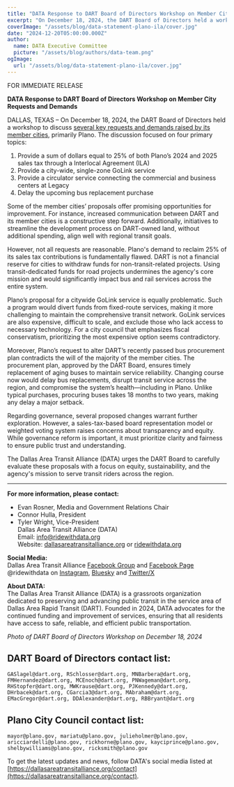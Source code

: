 ```yaml
---
title: "DATA Response to DART Board of Directors Workshop on Member City Requests and Demands"
excerpt: "On December 18, 2024, the DART Board of Directors held a workshop to discuss several key requests and demands raised by its member cities, primarily Plano. The discussion focused on four primary topics"
coverImage: "/assets/blog/data-statement-plano-ila/cover.jpg"
date: "2024-12-20T05:00:00.000Z"
author:
  name: DATA Executive Committee
  picture: "/assets/blog/authors/data-team.png"
ogImage:
  url: "/assets/blog/data-statement-plano-ila/cover.jpg"
---
```


FOR IMMEDIATE RELEASE

**DATA Response to DART Board of Directors Workshop on Member City Requests and Demands**  

DALLAS, TEXAS – On December 18, 2024, the DART Board of Directors held a workshop to discuss [several key requests and demands raised by its member cities](/assets/blog/data-statement-plano-ila/jbm-to-gary-slagel-dart-12-13-2024.pdf), primarily Plano. The discussion focused on four primary topics:

1. Provide a sum of dollars equal to 25% of both Plano’s 2024 and 2025 sales tax through a Interlocal Agreement (ILA)
2. Provide a city-wide, single-zone GoLink service
3. Provide a circulator service connecting the commercial and business centers at Legacy
4. Delay the upcoming bus replacement purchase

Some of the member cities’ proposals offer promising opportunities for improvement. For instance, increased communication between DART and its member cities is a constructive step forward. Additionally, initiatives to streamline the development process on DART-owned land, without additional spending, align well with regional transit goals.

However, not all requests are reasonable. Plano's demand to reclaim 25% of its sales tax contributions is fundamentally flawed. DART is not a financial reserve for cities to withdraw funds for non-transit-related projects. Using transit-dedicated funds for road projects undermines the agency's core mission and would significantly impact bus and rail services across the entire system.

Plano’s proposal for a citywide GoLink service is equally problematic. Such a program would divert funds from fixed-route services, making it more challenging to maintain the comprehensive transit network. GoLink services are also expensive, difficult to scale, and exclude those who lack access to necessary technology. For a city council that emphasizes fiscal conservatism, prioritizing the most expensive option seems contradictory.

Moreover, Plano’s request to alter DART’s recently passed bus procurement plan contradicts the will of the majority of the member cities. The procurement plan, approved by the DART Board, ensures timely replacement of aging buses to maintain service reliability. Changing course now would delay bus replacements, disrupt transit service across the region, and compromise the system’s health—including in Plano. Unlike typical purchases, procuring buses takes 18 months to two years, making any delay a major setback.

Regarding governance, several proposed changes warrant further exploration. However, a sales-tax-based board representation model or weighted voting system raises concerns about transparency and equity. While governance reform is important, it must prioritize clarity and fairness to ensure public trust and understanding.

The Dallas Area Transit Alliance (DATA) urges the DART Board to carefully evaluate these proposals with a focus on equity, sustainability, and the agency's mission to serve transit riders across the region.

---

**For more information, please contact:**  
* Evan Rosner, Media and Government Relations Chair  
* Connor Hulla, President  
* Tyler Wright, Vice-President  
Dallas Area Transit Alliance (DATA)  
Email: [info@ridewithdata.org](mailto:info@ridewithdata.org)  
Website: [dallasareatransitalliance.org](https://dallasareatransitalliance.org) or [ridewithdata.org](https://ridewithdata.org)  

**Social Media:**  
Dallas Area Transit Alliance [Facebook Group](https://www.facebook.com/groups/7092451177524504) and [Facebook Page](https://www.facebook.com/profile.php?id=61563559341185)  
@ridewithdata on [Instagram](https://instagram.com/ridewithdata), [Bluesky](https://bsky.app/profile/ridewithdata.org) and [Twitter/X](https://twitter.com/ridewithdata)  

**About DATA:**  
The Dallas Area Transit Alliance (DATA) is a grassroots organization dedicated to preserving and advancing public transit in the service area of Dallas Area Rapid Transit (DART). Founded in 2024, DATA advocates for the continued funding and improvement of services, ensuring that all residents have access to safe, reliable, and efficient public transportation.  

*Photo of DART Board of Directors Workshop on December 18, 2024*

## DART Board of Directors contact list:

```text
GASlagel@dart.org, RSchlosser@dart.org, MNBarbera@dart.org, FMHernandez@dart.org, MCEnoch@dart.org, PNWageman@dart.org, RHStopfer@dart.org, MWKrause@dart.org, PJKennedy@dart.org, DHrbacek@dart.org, CGarcia3@dart.org, MAbraham@dart.org, EMacGregor@dart.org, DDAlexander@dart.org, RBBryant@dart.org
```

## Plano City Council contact list:
```text
mayor@plano.gov, mariatu@plano.gov, julieholmer@plano.gov, aricciardelli@plano.gov, rickhorne@plano.gov, kayciprince@plano.gov, shelbywilliams@plano.gov, ricksmith@plano.gov
```

To get the latest updates and news, follow DATA's social media listed at [https://dallasareatransitalliance.org/contact](https://dallasareatransitalliance.org/contact).
